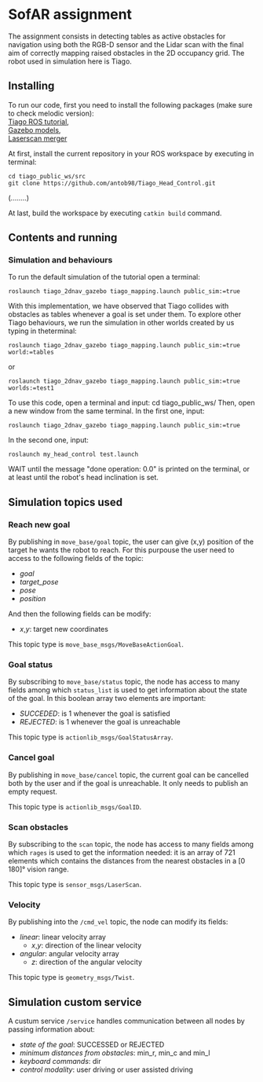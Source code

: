 # SofAR assignment
The assignment consists in detecting tables as active obstacles for navigation using both the RGB-D sensor and the Lidar scan with the final aim of correctly mapping raised obstacles in the 2D occupancy grid.
The robot used in simulation here is Tiago.

## Installing
To run our code, first you need to install the following packages (make sure to check melodic version):  
[Tiago ROS tutorial](http://wiki.ros.org/Robots/TIAGo/Tutorials/Installation/InstallUbuntuAndROS),  
[Gazebo models](https://github.com/osrf/gazebo_models),  
[Laserscan merger](https://github.com/robotics-upo/laserscan_merger)

At first, install the current repository in your ROS workspace by executing in terminal:
```
cd tiago_public_ws/src
git clone https://github.com/antob98/Tiago_Head_Control.git
```
(........)

At last, build the workspace by executing `catkin build` command.

## Contents and running
### Simulation and behaviours
To run the default simulation of the tutorial open a terminal:
```
roslaunch tiago_2dnav_gazebo tiago_mapping.launch public_sim:=true
```
With this implementation, we have observed that Tiago collides with obstacles as tables whenever a goal is set under them.
To explore other Tiago behaviours, we run the simulation in other worlds created by us typing in theterminal:
```
roslaunch tiago_2dnav_gazebo tiago_mapping.launch public_sim:=true world:=tables
```
or
```
roslaunch tiago_2dnav_gazebo tiago_mapping.launch public_sim:=true worlds:=test1
```

To use this code, open a terminal and input:
cd tiago_public_ws/
Then, open a new window from the same terminal. In the first one, input:
```
roslaunch tiago_2dnav_gazebo tiago_mapping.launch public_sim:=true
```
In the second one, input:
```
roslaunch my_head_control test.launch
```
WAIT until the message "done operation: 0.0" is printed on the terminal, or at least until the robot's head inclination is set.



## Simulation topics used
### Reach new goal ###
By publishing in `move_base/goal` topic, the user can give (x,y) position of the target he wants the robot to reach. For this purpouse the user need to access to the following fields of the topic:
* *goal*
* *target_pose* 
* *pose*
* *position*

And then the following fields can be modify:
* *x*,*y*: target new coordinates

This topic type is `move_base_msgs/MoveBaseActionGoal`.

### Goal status ###
By subscribing to `move_base/status` topic, the node has access to many fields among which `status_list` is used to get information about the state of the goal. In this boolean array two elements are important:
* *SUCCEDED*: is 1 whenever the goal is satisfied
* *REJECTED*: is 1 whenever the goal is unreachable

This topic type is `actionlib_msgs/GoalStatusArray`.

### Cancel goal ###
By publishing in `move_base/cancel` topic, the current goal can be cancelled both by the user and if the goal is unreachable. It only needs to publish an empty request.

This topic type is `actionlib_msgs/GoalID`.

### Scan obstacles ###
By subscribing to the `scan` topic, the node has access to many fields among which `rages` is used to get the information needed: it is an array of 721 elements which contains the distances from the nearest obstacles in a [0 180]° vision range.

This topic type is `sensor_msgs/LaserScan`.

### Velocity ###
By publishing into the `/cmd_vel` topic, the node can modify its fields:
* *linear*: linear velocity array
  * *x*,*y*: direction of the linear velocity
* *angular*: angular velocity array
  * *z*: direction of the angular velocity 

This topic type is `geometry_msgs/Twist`.

## Simulation custom service ##
A custum service `/service` handles communication between all nodes by passing information about:
* *state of the goal*: SUCCESSED or REJECTED
* *minimum distances from obstacles*: min_r, min_c and min_l
* *keyboard commands*: dir
* *control modality*: user driving or user assisted driving
